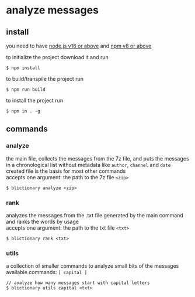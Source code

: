 # analyze messages

## install

you need to have [node.js v16 or above](https://nodejs.org/en/) and [npm v8 or above](https://www.npmjs.com/package/npm)

to initialize the project download it and run

```
$ npm install
```

to build/transpile the project run

```
$ npm run build
```

to install the project run

```
$ npm in . -g
```

## commands

### analyze

the main file, collects the messages from the 7z file, and puts the messages in a chronological list without metadata like `author`, `channel` and `date`  
created file is the basis for most other commands  
accepts one argument: the path to the 7z file `<zip>`

```
$ blictionary analyze <zip>
```

### rank

analyzes the messages from the .txt file generated by the main command and ranks the words by usage  
accepts one argument: the path to the txt file `<txt>`

```
$ blictionary rank <txt>
```

### utils

a collection of smaller commands to analyze small bits of the messages  
available commands: `[ capital ]`

```
// analyze how many messages start with capital letters
$ blictionary utils capital <txt>
```
